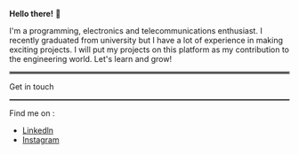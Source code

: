 **Hello there!** 👋

  I'm a programming, electronics and telecommunications enthusiast. I recently graduated from university but I have a  lot of experience in making exciting projects. I will put my projects on this platform as my contribution to the engineering world. Let's learn and grow!
<hr style="border:2px solid gray"> </hr>

Get in touch
<hr style="border:1px solid gray"> </hr>

Find me on :
* [Linkedln](https://www.linkedin.com/in/elby-syahabudin-09b930212/)
* [Instagram](https://www.instagram.com/elbysyahabudin/)
